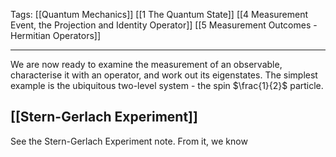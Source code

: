 Tags: [[Quantum Mechanics]] [[1 The Quantum State]] [[4 Measurement Event, the Projection and Identity Operator]] [[5 Measurement Outcomes - Hermitian Operators]]
___
We are now ready to examine the measurement of an observable, characterise it with an operator, and work out its eigenstates. The simplest example is the ubiquitous two-level system - the spin $\frac{1}{2}$ particle. 
## [[Stern-Gerlach Experiment]]
See the Stern-Gerlach Experiment note. From it, we know